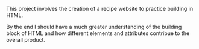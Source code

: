 This project involves the creation of a recipe website to practice building in HTML.

By the end I should have a much greater understanding of the building block of HTML and how different elements and attributes contribue to the overall product.